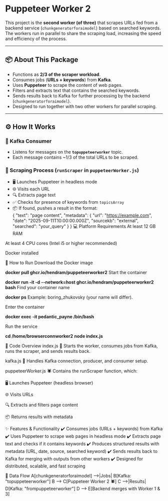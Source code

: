 # Puppeteer Worker 2

This project is the **second worker (of three)** that scrapes URLs fed from a backend service (`chunkgeneratorforaimodel`) based on searched keywords.  
The workers run in parallel to share the scraping load, increasing the speed and efficiency of the process.

---

## 📦 About This Package

- Functions as **2/3 of the scraper workload**.  
- Consumes jobs (**URLs + keywords**) from **Kafka**.  
- Uses **Puppeteer** to scrape the content of web pages.  
- Filters and extracts text that contains the searched keywords.  
- Sends results back to Kafka for further processing by the backend (`chunkgeneratorforaimodel`).  
- Designed to run together with two other workers for parallel scraping.  

---

## ⚙️ How It Works

### 🔹 Kafka Consumer
- Listens for messages on the **`topuppeteerworker`** topic.  
- Each message contains ~1/3 of the total URLs to be scraped.  

### 🔹 Scraping Process (`runScraper` in `puppeteerWorker.js`)
- 🖥️ Launches Puppeteer in headless mode  
- 🌐 Visits each URL  
- 🔍 Extracts page text  
- ✅ Checks for presence of keywords from `topicsArray`  
- 📦 If found, pushes a result in the format:  
{
  "text": "page content",
  "metadata": {
    "url": "https://example.com",
    "date": "2025-09-11T10:00:00.000Z",
    "sourcekb": "external",
    "searched": "your_query"
  }
}
💻 Platform Requirements
At least 12 GB RAM

At least 4 CPU cores (Intel i5 or higher recommended)

Docker installed

🚀 How to Run
Download the Docker image

**docker pull ghcr.io/hendram/puppeteerworker2**
Start the container

**docker run -it -d --network=host ghcr.io/hendram/puppeteerworker2 bash**
Find your container name

**docker ps**
Example: boring_zhukovsky (your name will differ).

Enter the container

**docker exec -it pedantic_payne /bin/bash**


Run the service

**cd /home/browserconnworker2**
**node index.js**



🔧 Code Overview
index.js
🚀 Starts the worker, consumes jobs from Kafka, runs the scraper, and sends results back.

kafka.js
🔌 Handles Kafka connection, producer, and consumer setup.

puppeteerWorker.js
🕷️ Contains the runScraper function, which:

🖥️ Launches Puppeteer (headless browser)

🌐 Visits URLs

🔍 Extracts and filters page content

📦 Returns results with metadata

✨ Features & Functionality
✔️ Consumes jobs (URLs + keywords) from Kafka
✔️ Uses Puppeteer to scrape web pages in headless mode
✔️ Extracts page text and checks if it contains keywords
✔️ Produces structured results with metadata (URL, date, source, searched keyword)
✔️ Sends results back to Kafka for merging with outputs from other workers
✔️ Designed for distributed, scalable, and fast scraping

📡 Data Flow
    A[chunkgeneratorforaimodel] -->|Jobs| B[Kafka: "topuppeteerworker"]
    B --> C[Puppeteer Worker 2 🕷️]
    C -->|Results| D[Kafka: "frompuppeteerworker"]
    D --> E[Backend merges with Worker 1 & 3]
